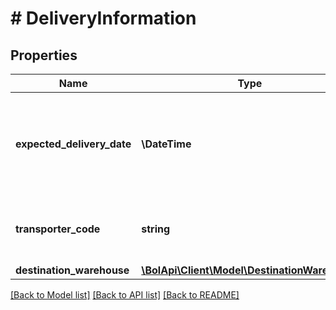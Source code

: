 # # DeliveryInformation

## Properties

Name | Type | Description | Notes
------------ | ------------- | ------------- | -------------
**expected_delivery_date** | **\DateTime** | The expected delivery date of the shipment at the bol.com warehouse in ISO 8601 format. |
**transporter_code** | **string** | The transporter that will pickup this replenishment. |
**destination_warehouse** | [**\BolApi\Client\Model\DestinationWarehouse**](DestinationWarehouse.md) |  |

[[Back to Model list]](../../README.md#models) [[Back to API list]](../../README.md#endpoints) [[Back to README]](../../README.md)

